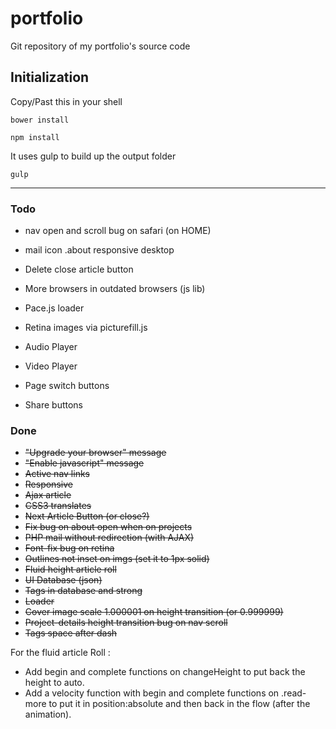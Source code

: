 # portfolio
Git repository of my portfolio's source code

## Initialization

Copy/Past this in your shell

	bower install

	npm install

It uses gulp to build up the output folder

	gulp

---

### Todo

- nav open and scroll bug on safari (on HOME)
- mail icon .about responsive desktop

- Delete close article button
- More browsers in outdated browsers (js lib)
- Pace.js loader
- Retina images via picturefill.js
- Audio Player
- Video Player
- Page switch buttons
- Share buttons

### Done

- ~~"Upgrade your browser" message~~
- ~~"Enable javascript" message~~
- ~~Active nav links~~
- ~~Responsive~~
- ~~Ajax article~~
- ~~CSS3 translates~~
- ~~Next Article Button (or close?)~~
- ~~Fix bug on about open when on projects~~
- ~~PHP mail without redirection (with AJAX)~~
- ~~Font-fix bug on retina~~
- ~~Outlines not inset on imgs (set it to 1px solid)~~
- ~~Fluid height article roll~~
- ~~UI Database (json)~~
- ~~Tags in database and strong~~
- ~~Loader~~
- ~~Cover image scale 1.000001 on height transition (or 0.999999)~~
- ~~Project-details height transition bug on nav scroll~~
- ~~Tags space after dash~~


For the fluid article Roll :
- Add begin and complete functions on changeHeight to put back the height to auto.
- Add a velocity function with begin and complete functions on .read-more to put it in position:absolute and then back in the flow (after the animation).